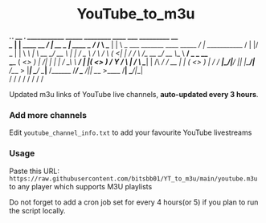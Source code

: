 
<h1 align="center"> YouTube_to_m3u </h1>

_____.___.              __       ___.            ___________         _____  ________  ____ ___  _________                        __                
\__  |   | ____  __ ___/  |_ __ _\_ |__   ____   \__    ___/___     /     \ \_____  \|    |   \ \_   ___ \_______   ____ _____ _/  |_  ___________ 
 /   |   |/  _ \|  |  \   __\  |  \ __ \_/ __ \    |    | /  _ \   /  \ /  \  _(__  <|    |   / /    \  \/\_  __ \_/ __ \\__  \\   __\/  _ \_  __ \
 \____   (  <_> )  |  /|  | |  |  / \_\ \  ___/    |    |(  <_> ) /    Y    \/       \    |  /  \     \____|  | \/\  ___/ / __ \|  | (  <_> )  | \/
 / ______|\____/|____/ |__| |____/|___  /\___  >   |____| \____/  \____|__  /______  /______/    \______  /|__|    \___  >____  /__|  \____/|__|   
 \/                                   \/     \/                           \/       \/                   \/             \/     \/                   
 
Updated m3u links of YouTube live channels, **auto-updated every 3 hours**.


### Add more channels
Edit `youtube_channel_info.txt` to add your favourite YouTube livestreams


### Usage
Paste this URL: `https://raw.githubusercontent.com/bitsbb01/YT_to_m3u/main/youtube.m3u` to any player which supports M3U playlists


Do not forget to add a cron job set for every 4 hours(or 5) if you plan to run the script locally.
